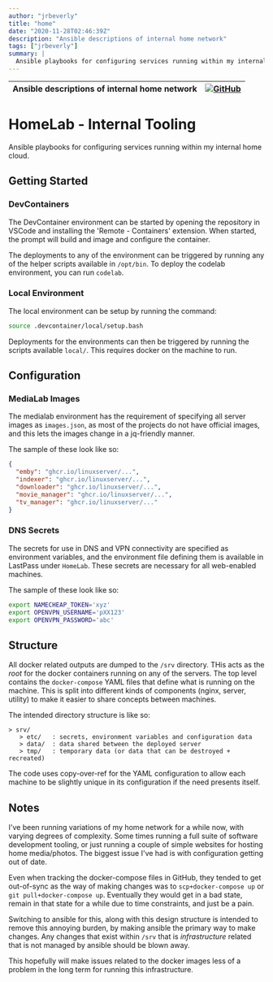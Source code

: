 ```yaml
---
author: "jrbeverly"
title: "home"
date: "2020-11-28T02:46:39Z"
description: "Ansible descriptions of internal home network"
tags: ["jrbeverly"]
summary: |
  Ansible playbooks for configuring services running within my internal home cloud.
---
```


| Ansible descriptions of internal home network | [![GitHub](https://img.shields.io/badge/GitHub-%23121011.svg?logo=github&logoColor=white)](https://github.com/jrbeverly/home) |
| :-------- | -------: |


# HomeLab - Internal Tooling

Ansible playbooks for configuring services running within my internal home cloud.

## Getting Started

### DevContainers

The DevContainer environment can be started by opening the repository in VSCode and installing the 'Remote - Containers' extension. When started, the prompt will build and image and configure the container.

The deployments to any of the environment can be triggered by running any of the helper scripts available in `/opt/bin`. To deploy the codelab environment, you can run `codelab`.

### Local Environment

The local environment can be setup by running the command:

```bash
source .devcontainer/local/setup.bash
```

Deployments for the environments can then be triggered by running the scripts available `local/`. This requires docker on the machine to run.

## Configuration

### MediaLab Images

The medialab environment has the requirement of specifying all server images as `images.json`, as most of the projects do not have official images, and this lets the images change in a jq-friendly manner.

The sample of these look like so:

```json
{
  "emby": "ghcr.io/linuxserver/...",
  "indexer": "ghcr.io/linuxserver/...",
  "downloader": "ghcr.io/linuxserver/...",
  "movie_manager": "ghcr.io/linuxserver/...",
  "tv_manager": "ghcr.io/linuxserver/..."
}
```

### DNS Secrets

The secrets for use in DNS and VPN connectivity are specified as environment variables, and the environment file defining them is available in LastPass under `HomeLab`. These secrets are necessary for all web-enabled machines.

The sample of these look like so:

```bash
export NAMECHEAP_TOKEN='xyz'
export OPENVPN_USERNAME='pXX123' 
export OPENVPN_PASSWORD='abc'
```

## Structure

All docker related outputs are dumped to the `/srv` directory. THis acts as the _root_ for the docker containers running on any of the servers. The top level contains the `docker-compose` YAML files that define what is running on the machine. This is split into different kinds of components (nginx, server, utility) to make it easier to share concepts between machines.

The intended directory structure is like so:

```
> srv/
   > etc/   : secrets, environment variables and configuration data
   > data/  : data shared between the deployed server
   > tmp/   : temporary data (or data that can be destroyed + recreated)
```

The code uses copy-over-ref for the YAML configuration to allow each machine to be slightly unique in its configuration if the need presents itself.

## Notes

I've been running variations of my home network for a while now, with varying degrees of complexity. Some times running a full suite of software development tooling, or just running a couple of simple websites for hosting home media/photos. The biggest issue I've had is with configuration getting out of date.

Even when tracking the docker-compose files in GitHub, they tended to get out-of-sync as the way of making changes was to `scp+docker-compose up` or `git pull+docker-compose up`. Eventually they would get in a bad state, remain in that state for a while due to time constraints, and just be a pain.

Switching to ansible for this, along with this design structure is intended to remove this annoying burden, by making ansible the primary way to make changes. Any changes that exist within `/srv` that is _infrastructure_ related that is not managed by ansible should be blown away.

This hopefully will make issues related to the docker images less of a problem in the long term for running this infrastructure.